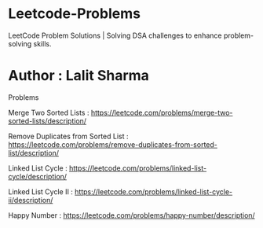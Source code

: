 # Leetcode-Problems
LeetCode Problem Solutions | Solving DSA challenges to enhance problem-solving skills.
# Author : Lalit Sharma

Problems

Merge Two Sorted Lists : https://leetcode.com/problems/merge-two-sorted-lists/description/

Remove Duplicates from Sorted List : https://leetcode.com/problems/remove-duplicates-from-sorted-list/description/

 Linked List Cycle : https://leetcode.com/problems/linked-list-cycle/description/

 Linked List Cycle II : https://leetcode.com/problems/linked-list-cycle-ii/description/

 Happy Number : https://leetcode.com/problems/happy-number/description/